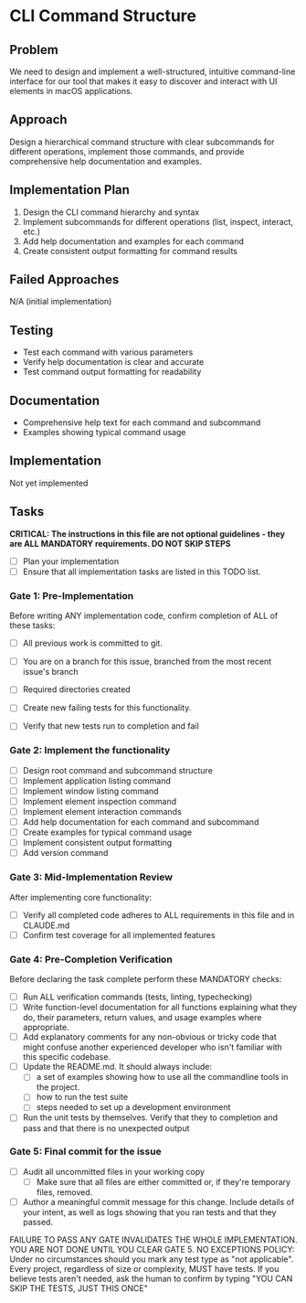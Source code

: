 # CLI Command Structure

## Problem
We need to design and implement a well-structured, intuitive command-line interface for our tool that makes it easy to discover and interact with UI elements in macOS applications.

## Approach
Design a hierarchical command structure with clear subcommands for different operations, implement those commands, and provide comprehensive help documentation and examples.

## Implementation Plan
1. Design the CLI command hierarchy and syntax
2. Implement subcommands for different operations (list, inspect, interact, etc.)
3. Add help documentation and examples for each command
4. Create consistent output formatting for command results

## Failed Approaches
N/A (initial implementation)

## Testing
- Test each command with various parameters
- Verify help documentation is clear and accurate
- Test command output formatting for readability

## Documentation
- Comprehensive help text for each command and subcommand
- Examples showing typical command usage

## Implementation
Not yet implemented

## Tasks
**CRITICAL: The instructions in this file are not optional guidelines - they are ALL MANDATORY requirements. DO NOT SKIP STEPS**

- [ ] Plan your implementation
- [ ] Ensure that all implementation tasks are listed in this TODO list. 

### Gate 1: Pre-Implementation 

Before writing ANY implementation code, confirm completion of ALL of these tasks:
- [ ] All previous work is committed to git.
- [ ] You are on a branch for this issue, branched from the most recent issue's branch
- [ ] Required directories created
- [ ] Create new failing tests for this functionality.
- [ ] Verify that new tests run to completion and fail


### Gate 2: Implement the functionality

- [ ] Design root command and subcommand structure
- [ ] Implement application listing command
- [ ] Implement window listing command
- [ ] Implement element inspection command
- [ ] Implement element interaction commands
- [ ] Add help documentation for each command and subcommand
- [ ] Create examples for typical command usage
- [ ] Implement consistent output formatting
- [ ] Add version command

### Gate 3: Mid-Implementation Review 

After implementing core functionality:
- [ ] Verify all completed code adheres to ALL requirements in this file and in CLAUDE.md
- [ ] Confirm test coverage for all implemented features

### Gate 4: Pre-Completion Verification

Before declaring the task complete perform these MANDATORY checks:
- [ ] Run ALL verification commands (tests, linting, typechecking)
- [ ] Write function-level documentation for all functions explaining what they do, their parameters, return values, and usage examples where appropriate.
- [ ] Add explanatory comments for any non-obvious or tricky code that might confuse another experienced developer who isn't familiar with this specific codebase.
- [ ] Update the README.md. It should always include:
	- [ ] a set of examples showing how to use all the commandline tools in the project. 
	- [ ] how to run the test suite
	- [ ] steps needed to set up a development environment
- [ ] Run the unit tests by themselves. Verify that they to completion and pass and that there is no unexpected output

### Gate 5: Final commit for the issue 
- [ ] Audit all uncommitted files in your working copy
	- [ ] Make sure that all files are either committed or, if they're temporary files, removed.
- [ ] Author a meaningful commit message for this change. Include details of your intent, as well as logs showing that you ran tests and that they passed.

FAILURE TO PASS ANY GATE INVALIDATES THE WHOLE IMPLEMENTATION. 
YOU ARE NOT DONE UNTIL YOU CLEAR GATE 5.
NO EXCEPTIONS POLICY: Under no circumstances should you mark any test type as "not applicable". Every project, regardless of size or complexity, MUST have tests. If you believe tests aren't needed, ask the human to confirm by typing "YOU CAN SKIP THE TESTS, JUST THIS ONCE"